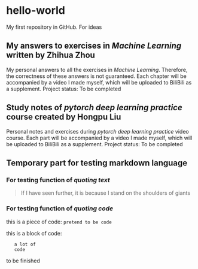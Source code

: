 # hello-world
My first repository in GitHub. For ideas

## My answers to exercises in *Machine Learning* written by Zhihua Zhou
  My personal answers to all the exercises in *Machine Learning*. Therefore, the correctness of these answers is not guaranteed. Each chapter will be accompanied by a video I made myself, which will be uploaded to BiliBili as a supplement.
  Project status: To be completed

## Study notes of *pytorch deep learning practice* course created by Hongpu Liu
  Personal notes and exercises during *pytorch deep learning practice* video course. Each part will be accompanied by a video I made myself, which will be uploaded to BiliBili as a supplement.
  Project status: To be completed

## Temporary part for testing markdown language
### For testing function of *quoting text*
> If I have seen further, it is because I stand on the shoulders of giants

### For testing function of *quoting code*
this is a piece of code: `pretend to be code`

this is a block of code:
```pretend to be
   a lot of
   code
```


to be finished
